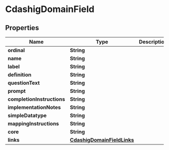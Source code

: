 

# CdashigDomainField


## Properties

Name | Type | Description | Notes
------------ | ------------- | ------------- | -------------
**ordinal** | **String** |  |  [optional]
**name** | **String** |  |  [optional]
**label** | **String** |  |  [optional]
**definition** | **String** |  |  [optional]
**questionText** | **String** |  |  [optional]
**prompt** | **String** |  |  [optional]
**completionInstructions** | **String** |  |  [optional]
**implementationNotes** | **String** |  |  [optional]
**simpleDatatype** | **String** |  |  [optional]
**mappingInstructions** | **String** |  |  [optional]
**core** | **String** |  |  [optional]
**links** | [**CdashigDomainFieldLinks**](CdashigDomainFieldLinks.md) |  |  [optional]



